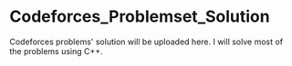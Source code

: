 # Codeforces_Problemset_Solution
Codeforces problems' solution will be uploaded here. I will solve most of the problems using C++.

